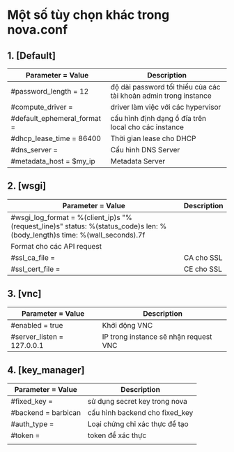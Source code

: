 

# Một số tùy chọn khác trong nova.conf


## 1. [Default]
|Parameter = Value| Description|
|------------------|-----------|
|#password_length = 12| độ dài password tối thiểu của các tài khoản admin trong instance|
|#compute_driver = <None> | driver làm việc với các hypervisor |
|#default_ephemeral_format = <None>|cấu hình định dạng ổ đĩa trên local cho các instance|
|#dhcp_lease_time = 86400| Thời gian lease cho DHCP
|#dns_server =|Cấu hình DNS Server|
| #metadata_host = $my_ip| Metadata Server	 |


## 2. [wsgi]
|Parameter = Value| Description|
|------------------|-----------|
|#wsgi_log_format = %(client_ip)s "%(request_line)s" status: %(status_code)s len: %(body_length)s time: %(wall_seconds).7f
|  Format cho các API request  |
|#ssl_ca_file = <None>| CA cho SSL|
|#ssl_cert_file = <None>| CE cho SSL |


## 3. [vnc]

|Parameter = Value| Description|
|------------------|-----------|
|#enabled = true |  Khởi động VNC  |
|#server_listen = 127.0.0.1  |  IP trong instance sẽ nhận request VNC |

## 4. [key_manager]
|Parameter = Value| Description|
|------------------|-----------|
|#fixed_key = <None> | sử dụng secret key trong nova  |
|#backend = barbican | cấu hình backend cho fixed_key|
|#auth_type = <None>| Loại chứng chỉ xác thực để tạo|
|#token = <None> | token để xác thực |
|  |  |
